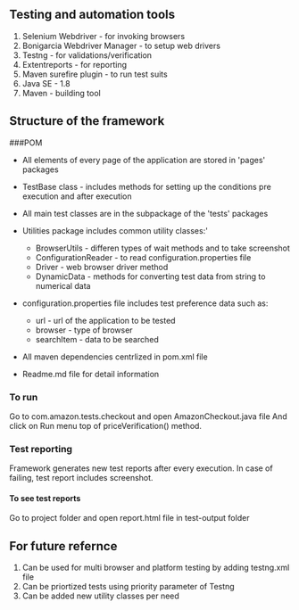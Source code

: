 ## Testing and automation tools

1. Selenium Webdriver - for invoking browsers
2. Bonigarcia Webdriver Manager - to setup web drivers
3. Testng - for validations/verification
4. Extentreports - for reporting
5. Maven surefire plugin - to run test suits 
6. Java SE - 1.8
7. Maven - building tool

## Structure of the framework

###POM
 - All elements of every page of the application are stored in 'pages' packages
 - TestBase class - includes methods for setting up the conditions pre execution and after execution
 - All main test classes are in the subpackage of the 'tests' packages
 - Utilities package includes common utility classes:'
 
	 * BrowserUtils - differen types of wait methods and to take screenshot
	 * ConfigurationReader - to read configuration.properties file
	 * Driver - web browser driver method
	 * DynamicData - methods for converting test data from string to numerical data 
 - configuration.properties file includes test preference data such as:
 		
	 * url - url of the application to be tested
	 * browser - type of browser
	 * searchItem - data to be searched  
 - All maven dependencies centrlized in pom.xml file
 - Readme.md file for detail information
 
 
### To run 
Go to com.amazon.tests.checkout and open AmazonCheckout.java file
And click on Run menu top of priceVerification() method.
 
### Test reporting
Framework generates new test reports after every execution.
In case of failing, test report includes screenshot.
#### To see test reports
Go to project folder and open report.html file in test-output folder  

## For future refernce
1. Can be used for multi browser and platform testing by adding testng.xml file
2. Can be priortized tests using priority parameter of Testng
3. Can be added new utility classes per need  
   